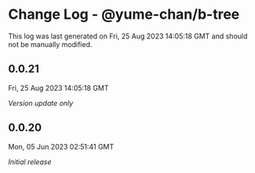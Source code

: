 # Change Log - @yume-chan/b-tree

This log was last generated on Fri, 25 Aug 2023 14:05:18 GMT and should not be manually modified.

## 0.0.21
Fri, 25 Aug 2023 14:05:18 GMT

_Version update only_

## 0.0.20
Mon, 05 Jun 2023 02:51:41 GMT

_Initial release_

